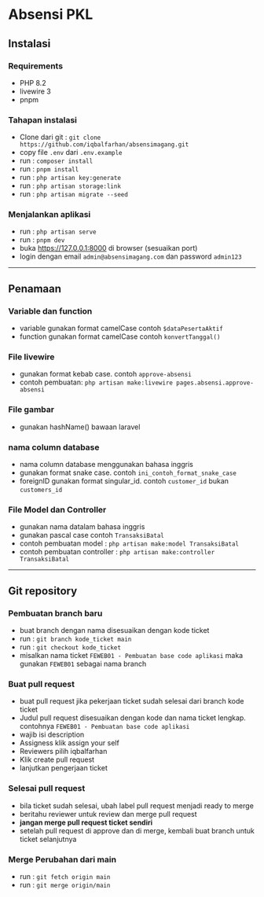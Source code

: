 # Absensi PKL

## Instalasi

### Requirements

-   PHP 8.2
-   livewire 3
-   pnpm

### Tahapan instalasi

-   Clone dari git : `git clone https://github.com/iqbalfarhan/absensimagang.git`
-   copy file `.env` dari `.env.example`
-   run : `composer install`
-   run : `pnpm install`
-   run : `php artisan key:generate`
-   run : `php artisan storage:link`
-   run : `php artisan migrate --seed`

### Menjalankan aplikasi

-   run : `php artisan serve`
-   run : `pnpm dev`
-   buka https://127.0.0.1:8000 di browser (sesuaikan port)
-   login dengan email `admin@absensimagang.com` dan password `admin123`

---

## Penamaan

### Variable dan function

-   variable gunakan format camelCase contoh `$dataPesertaAktif`
-   function gunakan format camelCase contoh `konvertTanggal()`

### File livewire

-   gunakan format kebab case. contoh `approve-absensi`
-   contoh pembuatan: `php artisan make:livewire pages.absensi.approve-absensi`

### File gambar

-   gunakan hashName() bawaan laravel

### nama column database

-   nama column database menggunakan bahasa inggris
-   gunakan format snake case. contoh `ini_contoh_format_snake_case`
-   foreignID gunakan format singular_id. contoh `customer_id` bukan `customers_id`

### File Model dan Controller

-   gunakan nama datalam bahasa inggris
-   gunakan pascal case contoh `TransaksiBatal`
-   contoh pembuatan model : `php artisan make:model TransaksiBatal`
-   contoh pembuatan controller : `php artisan make:controller TransaksiBatal`

---

## Git repository

### Pembuatan branch baru

-   buat branch dengan nama disesuaikan dengan kode ticket
-   run : `git branch kode_ticket main`
-   run : `git checkout kode_ticket`
-   misalkan nama ticket `FEWEB01 - Pembuatan base code aplikasi` maka gunakan `FEWEB01` sebagai nama branch

### Buat pull request

-   buat pull request jika pekerjaan ticket sudah selesai dari branch kode ticket
-   Judul pull request disesuaikan dengan kode dan nama ticket lengkap. contohnya `FEWEB01 - Pembuatan base code aplikasi`
-   wajib isi description
-   Assigness klik assign your self
-   Reviewers pilih iqbalfarhan
-   Klik create pull request
-   lanjutkan pengerjaan ticket

### Selesai pull request

-   bila ticket sudah selesai, ubah label pull request menjadi ready to merge
-   beritahu reviewer untuk review dan merge pull request
-   **jangan merge pull request ticket sendiri**
-   setelah pull request di approve dan di merge, kembali buat branch untuk ticket selanjutnya

### Merge Perubahan dari main

-   run : `git fetch origin main`
-   run : `git merge origin/main`

